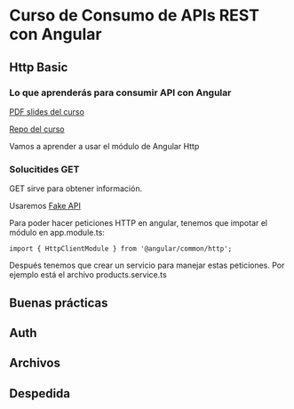 # Curso de Consumo de APIs REST con Angular

## Http Basic

### Lo que aprenderás para consumir API con Angular

[PDF slides del curso](https://static.platzi.com/media/public/uploads/slides-angular-apis_c59a4ce6-0c7e-4ddd-b671-61863634a81c.pdf)

[Repo del curso](https://github.com/platzi/angular-APIS)

Vamos a aprender a usar el módulo de Angular Http

### Solucitides GET

GET sirve para obtener información.

Usaremos [Fake API](https://young-sands-07814.herokuapp.com/docs)

Para poder hacer peticiones HTTP en angular, tenemos que impotar el módulo en app.module.ts:

`import { HttpClientModule } from '@angular/common/http';`

Después tenemos que crear un servicio para manejar estas peticiones. Por ejemplo está el archivo products.service.ts

## Buenas prácticas

## Auth

## Archivos

## Despedida
